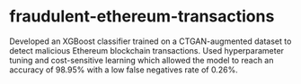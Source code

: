 # fraudulent-ethereum-transactions
Developed an XGBoost classifier trained on a CTGAN-augmented dataset to detect malicious Ethereum blockchain transactions. Used hyperparameter tuning and cost-sensitive learning which allowed the model to reach an accuracy of 98.95%
with a low false negatives rate of 0.26%. 
